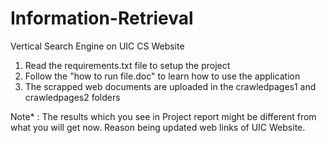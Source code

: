 # Information-Retrieval
Vertical Search Engine on UIC CS Website
1) Read the requirements.txt file to setup the project
2) Follow the "how to run file.doc" to learn how to use the application
3) The scrapped web documents are uploaded in the crawledpages1 and crawledpages2 folders

Note* : The results which you see in Project report might be different from what you will get now. Reason being updated web links of UIC Website. 
